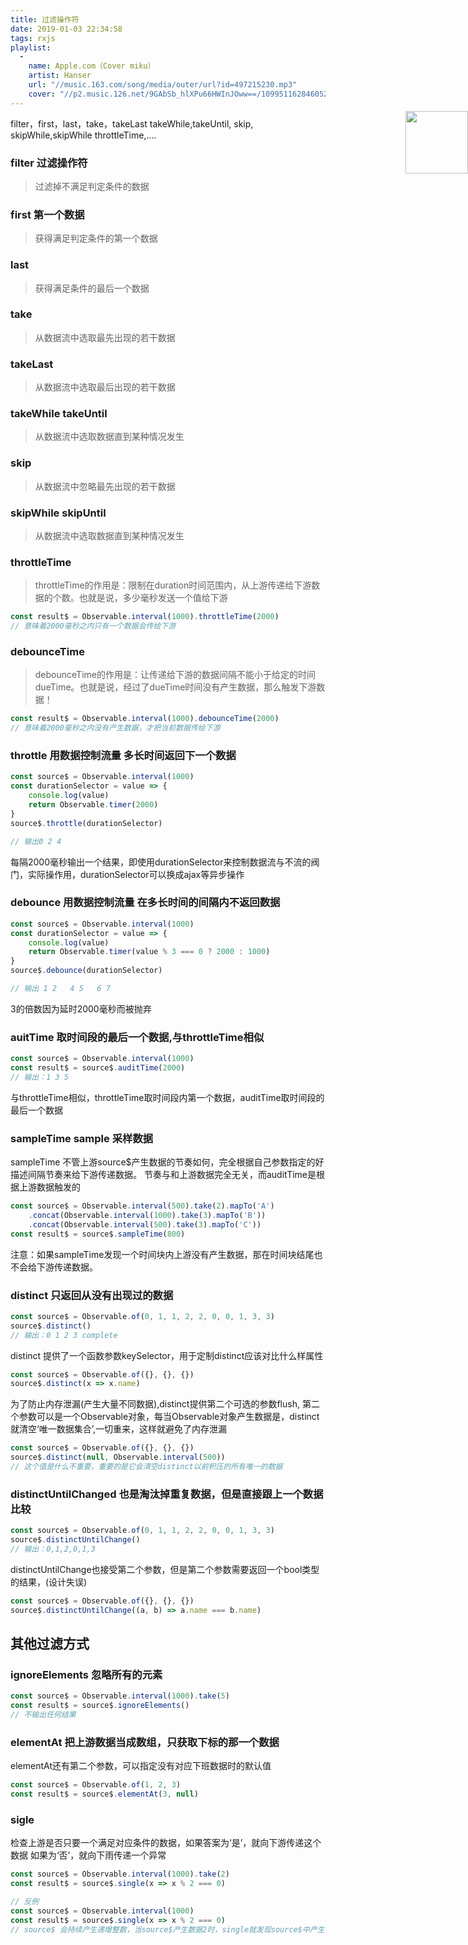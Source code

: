 ```yaml
---
title: 过滤操作符
date: 2019-01-03 22:34:58
tags: rxjs
playlist:
  -
    name: Apple.com（Cover miku）
    artist: Hanser
    url: "//music.163.com/song/media/outer/url?id=497215230.mp3"
    cover: "//p2.music.126.net/9GAbSb_hlXPu66HWInJOww==/109951162846052486.jpg?param=90y90"
---
```


<img src="//p2.music.126.net/9GAbSb_hlXPu66HWInJOww==/109951162846052486.jpg?param=90y90" width = "100" height = "100" div align=right style="position: absolute; right: 0; margin-top: -10px;" />
filter，first，last，take，takeLast
takeWhile,takeUntil,
skip,
skipWhile,skipWhile
throttleTime,....

<!-- more -->

### filter 过滤操作符
> 过滤掉不满足判定条件的数据

### first 第一个数据
> 获得满足判定条件的第一个数据

### last
> 获得满足条件的最后一个数据

### take
> 从数据流中选取最先出现的若干数据

### takeLast
> 从数据流中选取最后出现的若干数据

### takeWhile takeUntil
> 从数据流中选取数据直到某种情况发生

### skip
> 从数据流中忽略最先出现的若干数据

### skipWhile skipUntil
> 从数据流中选取数据直到某种情况发生

### throttleTime
> throttleTime的作用是：限制在duration时间范围内，从上游传递给下游数据的个数。也就是说，多少毫秒发送一个值给下游
```js
const result$ = Observable.interval(1000).throttleTime(2000)
// 意味着2000毫秒之内只有一个数据会传给下游
```

### debounceTime
> debounceTime的作用是：让传递给下游的数据间隔不能小于给定的时间dueTime。也就是说，经过了dueTime时间没有产生数据，那么触发下游数据！
```js
const result$ = Observable.interval(1000).debounceTime(2000)
// 意味着2000毫秒之内没有产生数据，才把当前数据传给下游
```

### throttle 用数据控制流量 多长时间返回下一个数据
```js
const source$ = Observable.interval(1000)
const durationSelector = value => {
    console.log(value)
    return Observable.timer(2000)
}
source$.throttle(durationSelector)

// 输出0 2 4
```
每隔2000毫秒输出一个结果，即使用durationSelector来控制数据流与不流的阀门，实际操作用，durationSelector可以换成ajax等异步操作

### debounce 用数据控制流量 在多长时间的间隔内不返回数据
```js
const source$ = Observable.interval(1000)
const durationSelector = value => {
    console.log(value)
    return Observable.timer(value % 3 === 0 ? 2000 : 1000)
}
source$.debounce(durationSelector)

// 输出 1 2   4 5   6 7 
```
3的倍数因为延时2000毫秒而被抛弃

### auitTime 取时间段的最后一个数据,与throttleTime相似
```js
const source$ = Observable.interval(1000)
const result$ = source$.auditTime(2000)
// 输出：1 3 5
```
与throttleTime相似，throttleTime取时间段内第一个数据，auditTime取时间段的最后一个数据

### sampleTime sample 采样数据
sampleTime 不管上游source$产生数据的节奏如何，完全根据自己参数指定的好描述间隔节奏来给下游传递数据。
节奏与和上游数据完全无关，而auditTime是根据上游数据触发的
```js
const source$ = Observable.interval(500).take(2).mapTo('A')
    .concat(Observable.interval(1000).take(3).mapTo('B'))
    .concat(Observable.interval(500).take(3).mapTo('C'))
const result$ = source$.sampleTime(800)
```
注意：如果sampleTime发现一个时间块内上游没有产生数据，那在时间块结尾也不会给下游传递数据。

### distinct 只返回从没有出现过的数据
```js
const source$ = Observable.of(0, 1, 1, 2, 2, 0, 0, 1, 3, 3)
source$.distinct()
// 输出：0 1 2 3 complete
```
distinct 提供了一个函数参数keySelector，用于定制distinct应该对比什么样属性
```js
const source$ = Observable.of({}, {}, {})
source$.distinct(x => x.name)
```
为了防止内存泄漏(产生大量不同数据),distinct提供第二个可选的参数flush,
第二个参数可以是一个Observable对象，每当Observable对象产生数据是，distinct就清空‘唯一数据集合’,一切重来，这样就避免了内存泄漏
```js
const source$ = Observable.of({}, {}, {})
source$.distinct(null, Observable.interval(500))
// 这个值是什么不重要，重要的是它会清空distinct以前积压的所有唯一的数据
```

### distinctUntilChanged 也是淘汰掉重复数据，但是直接跟上一个数据比较
```js
const source$ = Observable.of(0, 1, 1, 2, 2, 0, 0, 1, 3, 3)
source$.distinctUntilChange()
// 输出：0,1,2,0,1,3
```
distinctUntilChange也接受第二个参数，但是第二个参数需要返回一个bool类型的结果，(设计失误)
```js
const source$ = Observable.of({}, {}, {})
source$.distinctUntilChange((a, b) => a.name === b.name)
```

## 其他过滤方式
### ignoreElements 忽略所有的元素
```js
const source$ = Observable.interval(1000).take(5)
const result$ = source$.ignoreElements()
// 不输出任何结果
```
### elementAt 把上游数据当成数组，只获取下标的那一个数据
elementAt还有第二个参数，可以指定没有对应下班数据时的默认值
```js
const source$ = Observable.of(1, 2, 3)
const result$ = source$.elementAt(3, null)
```

### sigle 
检查上游是否只要一个满足对应条件的数据，如果答案为‘是’，就向下游传递这个数据
如果为‘否’，就向下雨传递一个异常
```js
const source$ = Observable.interval(1000).take(2)
const result$ = source$.single(x => x % 2 === 0)

// 反例
const source$ = Observable.interval(1000)
const result$ = source$.single(x => x % 2 === 0)
// source$ 会持续产生递增整数，当source$产生数据2时，single就发现source$中产生了两个偶数，这时候就会立刻向下游传递下面的错误
```